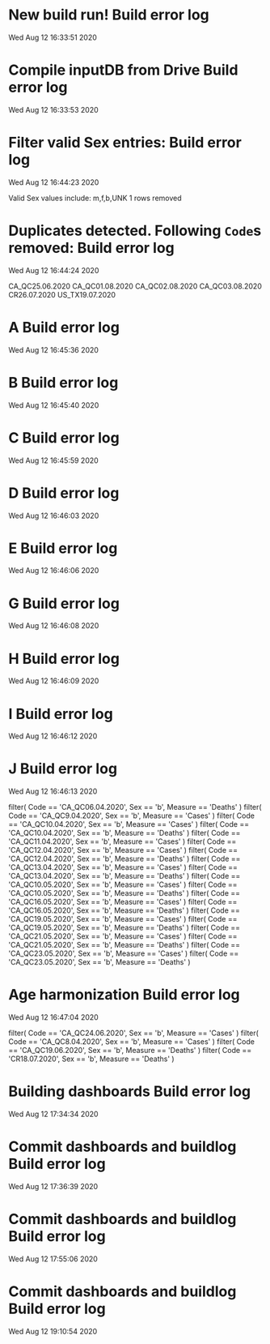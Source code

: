 
# New build run! Build error log
 Wed Aug 12 16:33:51 2020 


# Compile inputDB from Drive Build error log
 Wed Aug 12 16:33:53 2020 


# Filter valid Sex entries: Build error log
 Wed Aug 12 16:44:23 2020 

Valid Sex values include: m,f,b,UNK
 1 rows removed
# Duplicates detected. Following `Code`s removed: Build error log
 Wed Aug 12 16:44:24 2020 

CA_QC25.06.2020
CA_QC01.08.2020
CA_QC02.08.2020
CA_QC03.08.2020
CR26.07.2020
US_TX19.07.2020
# A Build error log
 Wed Aug 12 16:45:36 2020 


# B Build error log
 Wed Aug 12 16:45:40 2020 


# C Build error log
 Wed Aug 12 16:45:59 2020 


# D Build error log
 Wed Aug 12 16:46:03 2020 


# E Build error log
 Wed Aug 12 16:46:06 2020 


# G Build error log
 Wed Aug 12 16:46:08 2020 


# H Build error log
 Wed Aug 12 16:46:09 2020 


# I Build error log
 Wed Aug 12 16:46:12 2020 


# J Build error log
 Wed Aug 12 16:46:13 2020 

filter( Code == 'CA_QC06.04.2020', Sex == 'b', Measure == 'Deaths' )
filter( Code == 'CA_QC9.04.2020', Sex == 'b', Measure == 'Cases' )
filter( Code == 'CA_QC10.04.2020', Sex == 'b', Measure == 'Cases' )
filter( Code == 'CA_QC10.04.2020', Sex == 'b', Measure == 'Deaths' )
filter( Code == 'CA_QC11.04.2020', Sex == 'b', Measure == 'Cases' )
filter( Code == 'CA_QC12.04.2020', Sex == 'b', Measure == 'Cases' )
filter( Code == 'CA_QC12.04.2020', Sex == 'b', Measure == 'Deaths' )
filter( Code == 'CA_QC13.04.2020', Sex == 'b', Measure == 'Cases' )
filter( Code == 'CA_QC13.04.2020', Sex == 'b', Measure == 'Deaths' )
filter( Code == 'CA_QC10.05.2020', Sex == 'b', Measure == 'Cases' )
filter( Code == 'CA_QC10.05.2020', Sex == 'b', Measure == 'Deaths' )
filter( Code == 'CA_QC16.05.2020', Sex == 'b', Measure == 'Cases' )
filter( Code == 'CA_QC16.05.2020', Sex == 'b', Measure == 'Deaths' )
filter( Code == 'CA_QC19.05.2020', Sex == 'b', Measure == 'Cases' )
filter( Code == 'CA_QC19.05.2020', Sex == 'b', Measure == 'Deaths' )
filter( Code == 'CA_QC21.05.2020', Sex == 'b', Measure == 'Cases' )
filter( Code == 'CA_QC21.05.2020', Sex == 'b', Measure == 'Deaths' )
filter( Code == 'CA_QC23.05.2020', Sex == 'b', Measure == 'Cases' )
filter( Code == 'CA_QC23.05.2020', Sex == 'b', Measure == 'Deaths' )

# Age harmonization Build error log
 Wed Aug 12 16:47:04 2020 

filter( Code == 'CA_QC24.06.2020', Sex == 'b', Measure == 'Cases' )
filter( Code == 'CA_QC8.04.2020', Sex == 'b', Measure == 'Cases' )
filter( Code == 'CA_QC19.06.2020', Sex == 'b', Measure == 'Deaths' )
filter( Code == 'CR18.07.2020', Sex == 'b', Measure == 'Deaths' )

# Building dashboards Build error log
 Wed Aug 12 17:34:34 2020 


# Commit dashboards and buildlog Build error log
 Wed Aug 12 17:36:39 2020 


# Commit dashboards and buildlog Build error log
 Wed Aug 12 17:55:06 2020 


# Commit dashboards and buildlog Build error log
 Wed Aug 12 19:10:54 2020 

